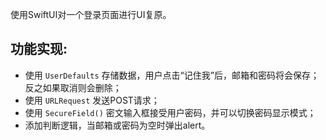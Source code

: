 使用SwiftUI对一个登录页面进行UI复原。

## 功能实现:

* 使用 `UserDefaults` 存储数据，用户点击“记住我”后，邮箱和密码将会保存；反之如果取消则会删除；
* 使用 `URLRequest` 发送POST请求；
* 使用 `SecureField()` 密文输入框接受用户密码，并可以切换密码显示模式；
* 添加判断逻辑，当邮箱或密码为空时弹出alert。
